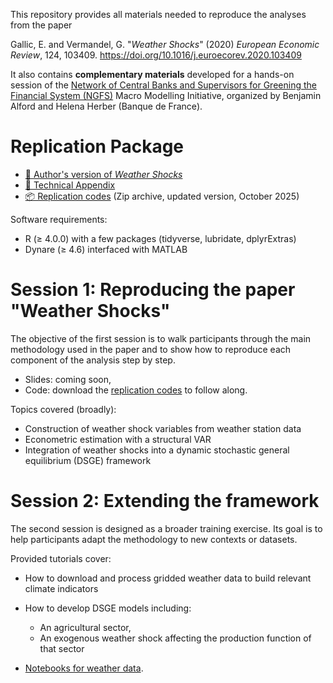 This repository provides all materials needed to reproduce the analyses from the paper

Gallic, E. and Vermandel, G. "*Weather Shocks*" (2020)
_European Economic Review_, 124, 103409.
<https://doi.org/10.1016/j.euroecorev.2020.103409>

It also contains **complementary materials** developed for a hands-on session of the
[Network of Central Banks and Supervisors for Greening the Financial System (NGFS)](https://www.ngfs.net/en)
Macro Modelling Initiative, organized by Benjamin Alford and Helena Herber 
(Banque de France).


# Replication Package

- [📕 Author's version of _Weather Shocks_](paper/Gallic_Vermandel-Weather_Shocks_2020.pdf)
- [📝 Technical Appendix](paper/Technical-Appendix.pdf)
- [📦 Replication codes](https://github.com/3wen/weathershocks/raw/main/paper/codes_weather_shocks_2025.zip) (Zip archive, updated version, October 2025)

Software requirements:

- R (≥ 4.0.0) with a few packages (tidyverse, lubridate, dplyrExtras)
- Dynare (≥ 4.6) interfaced with MATLAB

# Session 1: Reproducing the paper "Weather Shocks"

The objective of the first session is to walk participants through the main 
methodology used in the paper and to show how to reproduce each component of the 
analysis step by step.

- Slides: coming soon,
- Code: download the [replication codes](paper/codes_weather_shocks_2025.zip) to
  follow along.


Topics covered (broadly):

- Construction of weather shock variables from weather station data
- Econometric estimation with a structural VAR
- Integration of weather shocks into a dynamic stochastic general equilibrium 
  (DSGE) framework

# Session 2: Extending the framework

The second session is designed as a broader training exercise.
Its goal is to help participants adapt the methodology to new contexts or datasets.

Provided tutorials cover:

- How to download and process gridded weather data to build relevant climate indicators
- How to develop DSGE models including:

  - An agricultural sector,
  - An exogenous weather shock affecting the production function of that sector

- [Notebooks for weather data](https://3wen.github.io/weathershocks).
